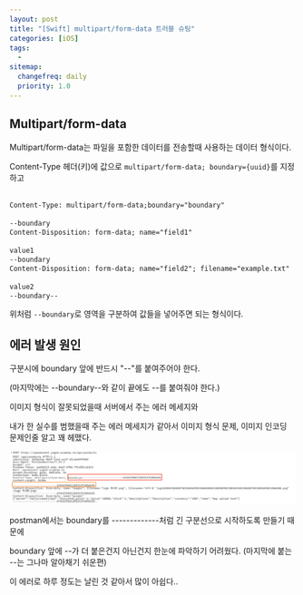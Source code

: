 ```yaml
---
layout: post
title: "[Swift] multipart/form-data 트러블 슈팅"
categories: [iOS]
tags: 
  - 
sitemap:
  changefreq: daily
  priority: 1.0
---
```


## Multipart/form-data

Multipart/form-data는 파일을 포함한 데이터를 전송할때 사용하는 데이터 형식이다.

Content-Type 헤더(키)에 값으로 `multipart/form-data; boundary={uuid}`를 지정하고

```http

Content-Type: multipart/form-data;boundary="boundary"

--boundary
Content-Disposition: form-data; name="field1"

value1
--boundary
Content-Disposition: form-data; name="field2"; filename="example.txt"

value2
--boundary--
```



위처럼 `--boundary`로 영역을 구분하여 값들을 넣어주면 되는 형식이다.



## 에러 발생 원인

구분시에 boundary 앞에 반드시 "--"를 붙여주어야 한다.

(마지막에는 --boundary--와 같이 끝에도 --를 붙여줘야 한다.)

이미지 형식이 잘못되었을때 서버에서 주는 에러 메세지와

내가 한 실수를 범했을때 주는 에러 메세지가 같아서 이미지 형식 문제, 이미지 인코딩 문제인줄 알고 꽤 헤맸다.



![image-20221024195300793](https://raw.githubusercontent.com/Neph3779/Blog-Image/forUpload/img/20221024195300.png)

postman에서는 boundary를 -------------처럼 긴 구분선으로 시작하도록 만들기 때문에

boundary 앞에 --가 더 붙은건지 아닌건지 한눈에 파악하기 어려웠다. (마지막에 붙는 --는 그나마 알아채기 쉬운편)

이 에러로 하루 정도는 날린 것 같아서 많이 아쉽다.. 